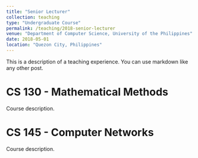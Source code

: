 ```yaml
---
title: "Senior Lecturer"
collection: teaching
type: "Undergraduate Course"
permalink: /teaching/2018-senior-lecturer
venue: "Department of Computer Science, University of the Philippines"
date: 2018-05-01
location: "Quezon City, Philippines"
---
```


This is a description of a teaching experience. You can use markdown like any other post.

CS 130 - Mathematical Methods
======
Course description.

CS 145 - Computer Networks
======
Course description.